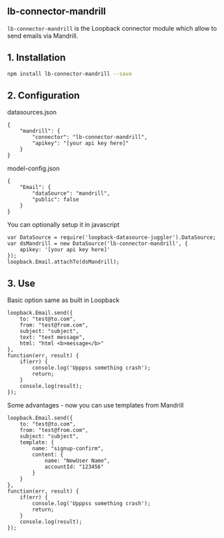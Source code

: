 ## lb-connector-mandrill

`lb-connector-mandrill` is the Loopback connector module which allow to send emails via Mandrill.

## 1. Installation

````sh
npm install lb-connector-mandrill --save
````

## 2. Configuration

datasources.json

    {
        "mandrill": {
            "connector": "lb-connector-mandrill",
            "apikey": "[your api key here]"
        }
    }

model-config.json

    {
        "Email": {
            "dataSource": "mandrill",
            "public": false
        }
    }

You can optionally setup it in javascript

    var DataSource = require('loopback-datasource-juggler').DataSource;
    var dsMandrill = new DataSource('lb-connector-mandrill', {
        apikey: '[your api key here]'
    });
    loopback.Email.attachTo(dsMandrill);

## 3. Use

Basic option same as built in Loopback

    loopback.Email.send({
        to: "test@to.com",
        from: "test@from.com",
        subject: "subject",
        text: "text message",
        html: "html <b>message</b>"
    },
    function(err, result) {
        if(err) {
            console.log('Upppss something crash');
            return;
        }
        console.log(result);
    });

Some advantages - now you can use templates from Mandrill

    loopback.Email.send({
        to: "test@to.com",
        from: "test@from.com",
        subject: "subject",
        template: {
            name: "signup-confirm",
            content: {
                name: "NewUser Name",
                accountId: "123456"
            }
        }
    },
    function(err, result) {
        if(err) {
            console.log('Upppss something crash');
            return;
        }
        console.log(result);
    });
